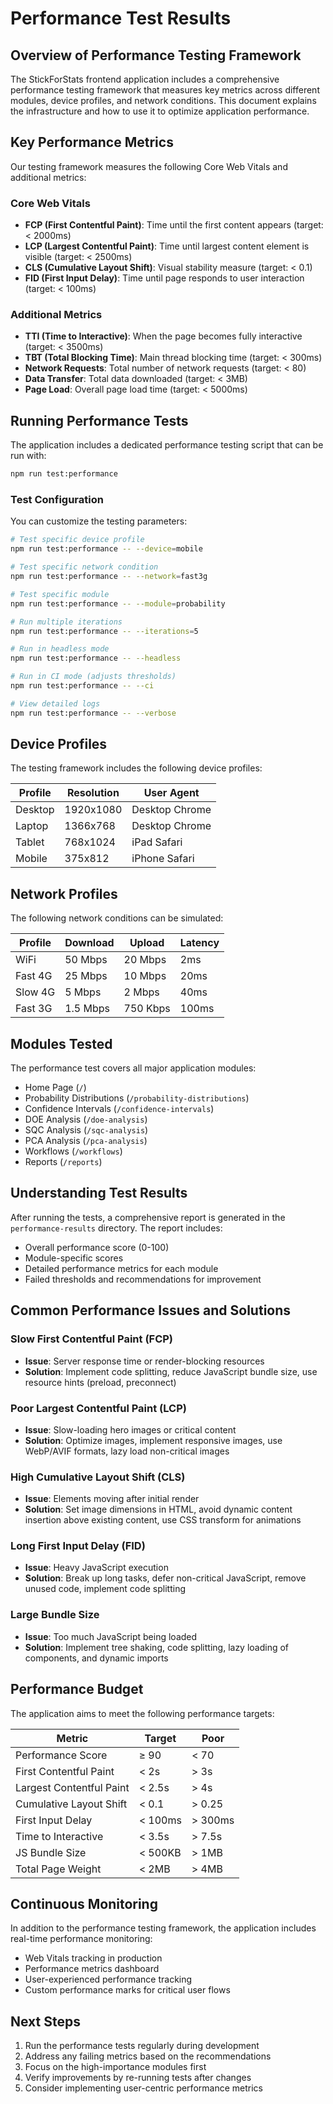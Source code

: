 # Performance Test Results

## Overview of Performance Testing Framework

The StickForStats frontend application includes a comprehensive performance testing framework that measures key metrics across different modules, device profiles, and network conditions. This document explains the infrastructure and how to use it to optimize application performance.

## Key Performance Metrics

Our testing framework measures the following Core Web Vitals and additional metrics:

### Core Web Vitals
- **FCP (First Contentful Paint)**: Time until the first content appears (target: < 2000ms)
- **LCP (Largest Contentful Paint)**: Time until largest content element is visible (target: < 2500ms)
- **CLS (Cumulative Layout Shift)**: Visual stability measure (target: < 0.1)
- **FID (First Input Delay)**: Time until page responds to user interaction (target: < 100ms)

### Additional Metrics
- **TTI (Time to Interactive)**: When the page becomes fully interactive (target: < 3500ms)
- **TBT (Total Blocking Time)**: Main thread blocking time (target: < 300ms)
- **Network Requests**: Total number of network requests (target: < 80)
- **Data Transfer**: Total data downloaded (target: < 3MB)
- **Page Load**: Overall page load time (target: < 5000ms)

## Running Performance Tests

The application includes a dedicated performance testing script that can be run with:

```bash
npm run test:performance
```

### Test Configuration

You can customize the testing parameters:

```bash
# Test specific device profile
npm run test:performance -- --device=mobile

# Test specific network condition
npm run test:performance -- --network=fast3g

# Test specific module
npm run test:performance -- --module=probability

# Run multiple iterations
npm run test:performance -- --iterations=5

# Run in headless mode
npm run test:performance -- --headless

# Run in CI mode (adjusts thresholds)
npm run test:performance -- --ci

# View detailed logs
npm run test:performance -- --verbose
```

## Device Profiles

The testing framework includes the following device profiles:

| Profile | Resolution | User Agent |
|---------|------------|------------|
| Desktop | 1920x1080  | Desktop Chrome |
| Laptop  | 1366x768   | Desktop Chrome |
| Tablet  | 768x1024   | iPad Safari |
| Mobile  | 375x812    | iPhone Safari |

## Network Profiles

The following network conditions can be simulated:

| Profile | Download | Upload | Latency |
|---------|----------|--------|---------|
| WiFi    | 50 Mbps  | 20 Mbps | 2ms    |
| Fast 4G | 25 Mbps  | 10 Mbps | 20ms   |
| Slow 4G | 5 Mbps   | 2 Mbps  | 40ms   |
| Fast 3G | 1.5 Mbps | 750 Kbps | 100ms  |

## Modules Tested

The performance test covers all major application modules:

- Home Page (`/`)
- Probability Distributions (`/probability-distributions`)
- Confidence Intervals (`/confidence-intervals`)
- DOE Analysis (`/doe-analysis`)
- SQC Analysis (`/sqc-analysis`)
- PCA Analysis (`/pca-analysis`)
- Workflows (`/workflows`)
- Reports (`/reports`)

## Understanding Test Results

After running the tests, a comprehensive report is generated in the `performance-results` directory. The report includes:

- Overall performance score (0-100)
- Module-specific scores
- Detailed performance metrics for each module
- Failed thresholds and recommendations for improvement

## Common Performance Issues and Solutions

### Slow First Contentful Paint (FCP)
- **Issue**: Server response time or render-blocking resources
- **Solution**: Implement code splitting, reduce JavaScript bundle size, use resource hints (preload, preconnect)

### Poor Largest Contentful Paint (LCP)
- **Issue**: Slow-loading hero images or critical content
- **Solution**: Optimize images, implement responsive images, use WebP/AVIF formats, lazy load non-critical images

### High Cumulative Layout Shift (CLS)
- **Issue**: Elements moving after initial render
- **Solution**: Set image dimensions in HTML, avoid dynamic content insertion above existing content, use CSS transform for animations

### Long First Input Delay (FID)
- **Issue**: Heavy JavaScript execution
- **Solution**: Break up long tasks, defer non-critical JavaScript, remove unused code, implement code splitting

### Large Bundle Size
- **Issue**: Too much JavaScript being loaded
- **Solution**: Implement tree shaking, code splitting, lazy loading of components, and dynamic imports

## Performance Budget

The application aims to meet the following performance targets:

| Metric | Target | Poor |
|--------|--------|------|
| Performance Score | ≥ 90 | < 70 |
| First Contentful Paint | < 2s | > 3s |
| Largest Contentful Paint | < 2.5s | > 4s |
| Cumulative Layout Shift | < 0.1 | > 0.25 |
| First Input Delay | < 100ms | > 300ms |
| Time to Interactive | < 3.5s | > 7.5s |
| JS Bundle Size | < 500KB | > 1MB |
| Total Page Weight | < 2MB | > 4MB |

## Continuous Monitoring

In addition to the performance testing framework, the application includes real-time performance monitoring:

- Web Vitals tracking in production
- Performance metrics dashboard
- User-experienced performance tracking
- Custom performance marks for critical user flows

## Next Steps

1. Run the performance tests regularly during development
2. Address any failing metrics based on the recommendations
3. Focus on the high-importance modules first
4. Verify improvements by re-running tests after changes
5. Consider implementing user-centric performance metrics